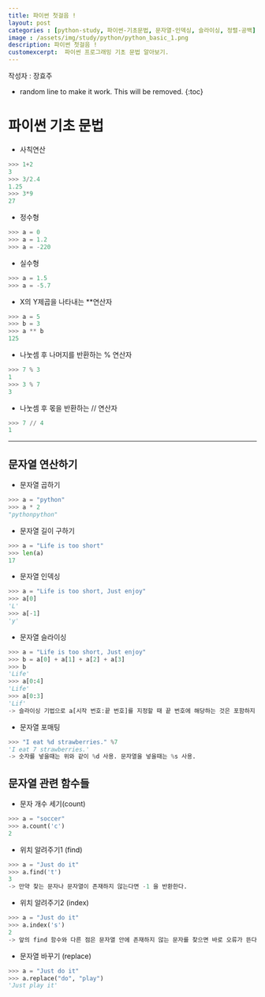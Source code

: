 ```yaml
---  
title: 파이썬 첫걸음 ! 
layout: post   
categories : [python-study, 파이썬-기초문법, 문자열-인덱싱, 슬라이싱, 정렬-공백]  
image : /assets/img/study/python/python_basic_1.png
description: 파이썬 첫걸음 !  
customexcerpt:  파이썬 프로그래밍 기초 문법 알아보기.
---
```


<span class = "alert g">작성자 : 장효주 </span>

<!-- 아래 2줄은 목차를 나타내기 위한 심볼이니 건들지 말아 주세요 -->
* random line to make it work. This will be removed.
{:toc} 

# 파이썬 기초 문법
- 사칙연산
~~~ py
>>> 1+2
3
>>> 3/2.4
1.25
>>> 3*9
27
~~~

- 정수형
~~~ py
>>> a = 0
>>> a = 1.2
>>> a = -220
~~~

- 실수형
~~~ py
>>> a = 1.5
>>> a = -5.7
~~~

- X의 Y제곱을 나타내는 **연산자
~~~py
>>> a = 5
>>> b = 3
>>> a ** b
125
~~~

- 나눗셈 후 나머지를 반환하는 % 연산자
~~~ py
>>> 7 % 3
1
>>> 3 % 7
3
~~~

- 나눗셈 후 몫을 반환하는 // 연산자
~~~py
>>> 7 // 4
1
~~~

----

## 문자열 연산하기
- 문자열 곱하기
~~~py
>>> a = "python"
>>> a * 2
"pythonpython"
~~~

- 문자열 길이 구하기
~~~py
>>> a = "Life is too short"
>>> len(a)
17
~~~

- 문자열 인덱싱
~~~py
>>> a = "Life is too short, Just enjoy"
>>> a[0]
'L'
>>> a[-1]
'y'
~~~

- 문자열 슬라이싱
~~~py
>>> a = "Life is too short, Just enjoy"
>>> b = a[0] + a[1] + a[2] + a[3]
>>> b
'Life'
>>> a[0:4]
'Life'
>>> a[0:3]
'Lif'
-> 슬라이싱 기법으로 a[시작 번호:끝 번호]를 지정할 때 끝 번호에 해당하는 것은 포함하지 않는다.
~~~

- 문자열 포매팅
~~~py
>>> "I eat %d strawberries." %7
'I eat 7 strawberries.'
-> 숫자를 넣을때는 위와 같이 %d 사용. 문자열을 넣을때는 %s 사용.
~~~

## 문자열 관련 함수들
- 문자 개수 세기(count)
~~~py
>>> a = "soccer"
>>> a.count('c')
2
~~~

- 위치 알려주기1 (find)
~~~py
>>> a = "Just do it"
>>> a.find('t')
3
-> 만약 찾는 문자나 문자열이 존재하지 않는다면 -1 을 반환한다.
~~~

- 위치 알려주기2 (index)
~~~py
>>> a = "Just do it"
>>> a.index('s')
2
-> 앞의 find 함수와 다른 점은 문자열 안에 존재하지 않는 문자를 찾으면 바로 오류가 뜬다.
~~~

- 문자열 바꾸기 (replace)
~~~py
>>> a = "Just do it"
>>> a.replace("do", "play")
'Just play it'
~~~




